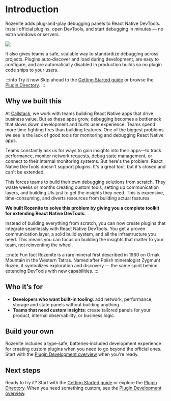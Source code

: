 # Introduction

Rozenite adds plug-and-play debugging panels to React Native DevTools. Install official plugins, open DevTools, and start debugging in minutes — no extra windows or servers.

![](/rozenite-loaded.png)

It also gives teams a safe, scalable way to standardize debugging across projects. Plugins auto‑discover and load during development, are easy to configure, and are automatically disabled in production builds so no plugin code ships to your users.

:::info Try it now
Skip ahead to the [Getting Started guide](/docs/getting-started) or browse the [Plugin Directory](/plugin-directory).
:::

## Why we built this

At [Callstack](https://callstack.com/), we work with teams building React Native apps that drive business value. But as these apps grow, debugging becomes a bottleneck that slows down development and hurts user experience. Teams spend more time fighting fires than building features. One of the biggest problems we see is the lack of good tools for monitoring and debugging React Native apps.

Teams constantly ask us for ways to gain insights into their apps—to track performance, monitor network requests, debug state management, or connect to their internal monitoring systems. But here's the problem: React Native DevTools doesn't support plugins. It's a great tool, but it's closed and can't be extended.

This forces teams to build their own debugging solutions from scratch. They waste weeks or months creating custom tools, setting up communication layers, and building UIs just to get the insights they need. This is expensive, time-consuming, and diverts resources from building actual features.

**We built Rozenite to solve this problem by giving you a complete toolkit for extending React Native DevTools.**

Instead of building everything from scratch, you can now create plugins that integrate seamlessly with React Native DevTools. You get a proven communication layer, a solid build system, and all the infrastructure you need. This means you can focus on building the insights that matter to your team, not reinventing the wheel.

:::note Fun fact
Rozenite is a rare mineral first described in 1960 on Ornak Mountain in the Western Tatras. Named after Polish mineralogist Zygmunt Rozen, it symbolizes exploration and discovery — the same spirit behind extending DevTools with new capabilities.
:::

## Who it’s for

- **Developers who want built‑in tooling**: add network, performance, storage and state panels without building anything.
- **Teams that need custom insights**: create tailored panels for your product, internal observability, or business logic.

## Build your own

Rozenite includes a type‑safe, batteries‑included development experience for creating custom plugins when you need to go beyond the official ones. Start with the [Plugin Development overview](/docs/plugin-development/overview) when you're ready.

## Next steps

Ready to try it? Start with the [Getting Started guide](/docs/getting-started) or explore the [Plugin Directory](/plugin-directory). When you need something custom, see the [Plugin Development overview](/docs/plugin-development/overview).

